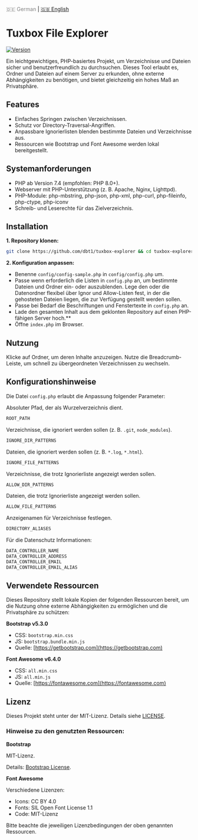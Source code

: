 <!-- LANGUAGE_LINKS_START -->
<span style="color: grey;">🇩🇪 German</span> | [🇬🇧 English](README_en.md)
<!-- LANGUAGE_LINKS_END -->

# Tuxbox File Explorer

[![Version](https://img.shields.io/badge/version-0.1.0-blue.svg)](https://github.com/dbt1/tuxbox-explorer)

Ein leichtgewichtiges, PHP-basiertes Projekt, um Verzeichnisse und Dateien sicher und benutzerfreundlich zu durchsuchen. Dieses Tool erlaubt es, Ordner und Dateien auf einem Server zu erkunden, ohne externe Abhängigkeiten zu benötigen, und bietet gleichzeitig ein hohes Maß an Privatsphäre.

## Features

- Einfaches Springen zwischen Verzeichnissen.
- Schutz vor Directory-Traversal-Angriffen.
- Anpassbare Ignorierlisten blenden bestimmte Dateien und Verzeichnisse aus.
- Ressourcen wie Bootstrap und Font Awesome werden lokal bereitgestellt.

## Systemanforderungen

- PHP ab Version 7.4 (empfohlen: PHP 8.0+).
- Webserver mit PHP-Unterstützung (z. B. Apache, Nginx, Lighttpd).
- PHP-Module: php-mbstring, php-json, php-xml, php-curl, php-fileinfo, php-ctype, php-iconv
- Schreib- und Leserechte für das Zielverzeichnis.

## Installation

**1. Repository klonen:**

   ```bash
   git clone https://github.com/dbt1/tuxbox-explorer && cd tuxbox-explorer
   ```
**2. Konfiguration anpassen:**

   - Benenne `config/config-sample.php` in `config/config.php` um.
   - Passe wenn erforderlich die Listen in `config.php` an, um bestimmte Dateien und Ordner ein- oder auszublenden.
     Lege den oder die Datenordner flexibel über Ignor und Allow-Listen fest, in der die gehosteten Dateien liegen, die zur Verfügung gestellt werden sollen.
   - Passe bei Bedarf die Beschriftungen und Fenstertexte in `config.php` an.
   - Lade den gesamten Inhalt aus dem geklonten Repository auf einen PHP-fähigen Server hoch.**
   - Öffne `index.php` im Browser.

## Nutzung

Klicke auf Ordner, um deren Inhalte anzuzeigen.
Nutze die Breadcrumb-Leiste, um schnell zu übergeordneten Verzeichnissen zu wechseln.

## Konfigurationshinweise

Die Datei `config.php` erlaubt die Anpassung folgender Parameter:

Absoluter Pfad, der als Wurzelverzeichnis dient.

   ```bash
   ROOT_PATH
   ```

Verzeichnisse, die ignoriert werden sollen (z. B. `.git`, `node_modules`).

   ```bash
   IGNORE_DIR_PATTERNS
   ```

Dateien, die ignoriert werden sollen (z. B. `*.log`, `*.html`).

   ```bash
   IGNORE_FILE_PATTERNS
   ```

Verzeichnisse, die trotz Ignorierliste angezeigt werden sollen.

   ```bash
   ALLOW_DIR_PATTERNS
   ```

Dateien, die trotz Ignorierliste angezeigt werden sollen.

   ```bash
   ALLOW_FILE_PATTERNS
   ```

Anzeigenamen für Verzeichnisse festlegen.

   ```bash
   DIRECTORY_ALIASES
   ```

Für die Datenschutz Informationen:

   ```bash
   DATA_CONTROLLER_NAME
   DATA_CONTROLLER_ADDRESS
   DATA_CONTROLLER_EMAIL
   DATA_CONTROLLER_EMAIL_ALIAS
   ```

## Verwendete Ressourcen

Dieses Repository stellt lokale Kopien der folgenden Ressourcen bereit, um die Nutzung ohne externe Abhängigkeiten zu ermöglichen und die Privatsphäre zu schützen:

**Bootstrap v5.3.0**

  - CSS: `bootstrap.min.css`
  - JS: `bootstrap.bundle.min.js`
  - Quelle: [https://getbootstrap.com](https://getbootstrap.com)

**Font Awesome v6.4.0**

  - CSS: `all.min.css`
  - JS: `all.min.js`
  - Quelle: [https://fontawesome.com](https://fontawesome.com)

## Lizenz

Dieses Projekt steht unter der MIT-Lizenz. Details siehe [LICENSE](./LICENSE).

### Hinweise zu den genutzten Ressourcen:

**Bootstrap**

MIT-Lizenz.

Details: [Bootstrap License](https://github.com/twbs/bootstrap/blob/main/LICENSE).

**Font Awesome**

Verschiedene Lizenzen:

  - Icons: CC BY 4.0
  - Fonts: SIL Open Font License 1.1
  - Code: MIT-Lizenz

Bitte beachte die jeweiligen Lizenzbedingungen der oben genannten Ressourcen.

